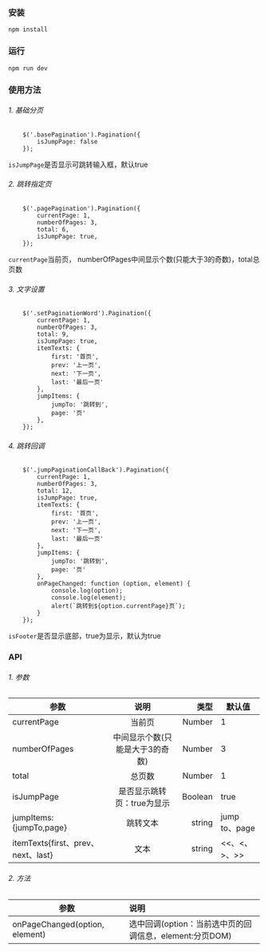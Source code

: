 ### 安装
`npm install`

### 运行
`npm run dev`

### 使用方法

###### 1. 基础分页
```
    $('.basePagination').Pagination({
        isJumpPage: false
    });
```
`isJumpPage`是否显示可跳转输入框，默认true

###### 2. 跳转指定页
```
    $('.pagePagination').Pagination({
        currentPage: 1,
        numberOfPages: 3,
        total: 6,
        isJumpPage: true,
    });
```
`currentPage`当前页， numberOfPages中间显示个数(只能大于3的奇数)，total总页数

###### 3. 文字设置
```
    $('.setPaginationWord').Pagination({
        currentPage: 1,
        numberOfPages: 3,
        total: 9,
        isJumpPage: true,
        itemTexts: {
            first: '首页',
            prev: '上一页',
            next: '下一页',
            last: '最后一页'
        },
        jumpItems: {
            jumpTo: '跳转到',
            page: '页'
        },
    });
```

###### 4. 跳转回调
```
    $('.jumpPaginationCallBack').Pagination({
        currentPage: 1,
        numberOfPages: 3,
        total: 12,
        isJumpPage: true,
        itemTexts: {
            first: '首页',
            prev: '上一页',
            next: '下一页',
            last: '最后一页'
        },
        jumpItems: {
            jumpTo: '跳转到',
            page: '页'
        },
        onPageChanged: function (option, element) {
            console.log(option);
            console.log(element);
            alert(`跳转到${option.currentPage}页`);
        }
    });
```
`isFooter`是否显示底部，true为显示，默认为true

### API
###### 1. 参数
参数|说明|类型|默认值
---|:--:|---:|---
currentPage|当前页|Number|1
numberOfPages|中间显示个数(只能是大于3的奇数)|Number|3
total|总页数|Number|1
isJumpPage|是否显示跳转页：true为显示|Boolean|true
jumpItems:{jumpTo,page}|跳转文本|string|jump to、page
itemTexts{first、prev、next、last}|文本|string|&lt;&lt;、&lt;、&gt;、&gt;&gt;

###### 2. 方法
参数|说明
---|:---
onPageChanged(option, element)|选中回调(option：当前选中页的回调信息，element:分页DOM)
